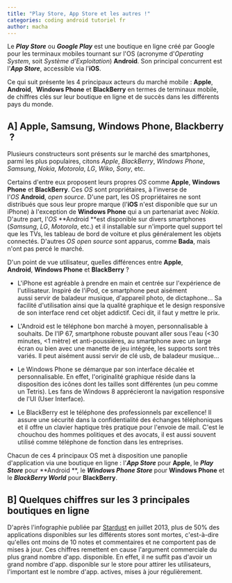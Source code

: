 ```yaml
---
title: "Play Store, App Store et les autres !"
categories: coding android tutoriel fr
author: macha
---
```


Le **_Play Store_** ou **_Google Play_** est une boutique en ligne créé par
Google pour les terminaux mobiles tournant sur l'OS (acronyme d'_Operating
System_, soit _Système d'Exploitation_) **Android**. Son principal concurrent
est l'**_App Store_**, accessible via l'**iOS**.

Ce qui suit présente les 4 principaux acteurs du marché mobile : **Apple**,
**Android**,  **Windows Phone** et **BlackBerry** en termes de terminaux mobile,
de chiffres clés sur leur boutique en ligne et de succès dans les différents
pays du monde.

## A] Apple, Samsung, Windows Phone, Blackberry  ?

Plusieurs constructeurs sont présents sur le marché des smartphones, parmi les
plus populaires, citons _Apple_, _BlackBerry_, _Windows Phone_, _Samsung_, _Nokia_, _Motorola_, _LG_, _Wiko_, _Sony_, etc.

Certains d'entre eux proposent leurs propres _OS_ comme **Apple**, **Windows Phone** et **BlackBerry**. Ces _OS_ sont propriétaires, à l'inverse de l'_OS_ **Android**, _open source_. D'une part, les OS propriétaires ne sont distribués que sous leur propre marque (l'**iOS** n'est disponible que sur un iPhone) à l'exception de **Windows Phone** qui a un partenariat avec _Nokia_. D'autre part, l'_OS_ **Android **est disponible sur divers smartphones (_Samsung_, _LG_, _Motorola_, etc.) et il installable sur n'importe quel support tel que les TVs, les tableau de bord de voiture et plus généralement les objets connectés. D'autres _OS_ _open source_ sont apparus, comme **Bada**, mais n'ont pas percé le marché.

D'un point de vue utilisateur, quelles différences entre **Apple**, **Android**, **Windows Phone** et **BlackBerry** ?

* L'iPhone est agréable à prendre en main et centrée sur l'expérience de l'utilisateur. Inspiré de l'iPod, ce smartphone peut aisément aussi servir de baladeur musique, d'appareil photo, de dictaphone... Sa facilité d'utilisation ainsi que la qualité graphique et le design responsive de son interface rend cet objet addictif. Ceci dit, il faut y mettre le prix.

* L'Android est le téléphone bon marché à moyen, personnalisable à souhaits. De l'IP 67, smartphone robuste pouvant aller sous l'eau (<30 minutes, <1 mètre) et anti-poussières, au smartphone avec un large écran ou bien avec une manette de jeu intégrée, les supports sont très variés. Il peut aisément aussi servir de clé usb, de baladeur musique...

* Le Windows Phone se démarque par son interface décalée et personnalisable. En effet, l'originalité graphique réside dans la disposition des icônes dont les tailles sont différentes (un peu comme un Tetris). Les fans de Windows 8 apprécieront la navigation responsive de l'UI (User Interface).

* Le BlackBerry est le téléphone des professionnels par excellence! Il assure une sécurité dans la confidentialité des échanges téléphoniques et il offre un clavier haptique très pratique pour l'envoie de mail. C'est le chouchou des hommes politiques et des avocats, il est aussi souvent utilisé comme téléphone de fonction dans les entreprises.

Chacun de ces 4 principaux OS met à disposition une panoplie d'application via une boutique en ligne : l'_**App Store**_ pour **Apple**, le **_Play Store_** pour **Android **, le _**Windows Phone Store**_ pour **Windows Phone** et le _**BlackBerry World**_ pour **BlackBerry**.

## B] Quelques chiffres sur les 3 principales boutiques en ligne

D'après l'infographie publiée par [Stardust](http://www.stardust-testing.com/ressources_1/infographie-m-reputation.jpg) en juillet 2013, plus de 50% des applications disponibles sur les différents stores sont mortes, c'est-à-dire qu'elles ont moins de 10 notes et commentaires et ne comportent pas de mises à jour. Ces chiffres remettent en cause l'argument commerciale du plus grand nombre d'app. disponible. En effet, il ne suffit pas d'avoir un grand nombre d'app. disponible sur le store pour attirer les utilisateurs, l'important est le nombre d'app. actives, mises à jour régulièrement.
